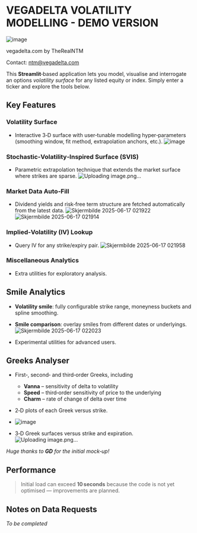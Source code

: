 # VEGADELTA VOLATILITY MODELLING - DEMO VERSION

![image](https://github.com/user-attachments/assets/030b2c70-50be-43b8-9276-61ff84e152a2)

vegadelta.com by TheRealNTM

Contact: ntm@vegadelta.com

This **Streamlit**‑based application lets you model, visualise and interrogate an options *volatility surface* for any listed equity or index. Simply enter a ticker and explore the tools below.

## Key Features

### Volatility Surface

* Interactive 3‑D surface with user‑tunable modelling hyper‑parameters (smoothing window, fit method, extrapolation anchors, etc.).
![image](https://github.com/user-attachments/assets/0978e368-c728-4724-8987-eae031159a6e)

### Stochastic‑Volatility‑Inspired Surface (SVIS)

* Parametric extrapolation technique that extends the market surface where strikes are sparse.
![Uploading image.png…]()

### Market Data Auto‑Fill

* Dividend yields and risk‑free term structure are fetched automatically from the latest data.
![Skjermbilde 2025-06-17 021922](https://github.com/user-attachments/assets/0f24a347-300e-4ba5-96e2-734574fc826a)
![Skjermbilde 2025-06-17 021914](https://github.com/user-attachments/assets/6db66542-9890-421d-b9e2-f20de65ca422)

### Implied‑Volatility (IV) Lookup

* Query IV for any strike/expiry pair.
![Skjermbilde 2025-06-17 021958](https://github.com/user-attachments/assets/ef43aede-087f-4114-8182-39297bf5c6e3)


### Miscellaneous Analytics

* Extra utilities for exploratory analysis.

## Smile Analytics

* **Volatility smile**: fully configurable strike range, moneyness buckets and spline smoothing.
* **Smile comparison**: overlay smiles from different dates or underlyings.
  ![Skjermbilde 2025-06-17 022023](https://github.com/user-attachments/assets/4b5d3142-f902-4f0d-9331-f544f56f138b)

* Experimental utilities for advanced users.

## Greeks Analyser

* First‑, second‑ and third‑order Greeks, including

  * **Vanna** – sensitivity of delta to volatility
  * **Speed** – third‑order sensitivity of price to the underlying
  * **Charm** – rate of change of delta over time
* 2‑D plots of each Greek versus strike.
* ![image](https://github.com/user-attachments/assets/5324cf20-350b-4066-9d50-99e190b1e106)

* 3‑D Greek surfaces versus strike and expiration.
![Uploading image.png…]()

*Huge thanks to **GD** for the initial mock‑up!*

## Performance

> Initial load can exceed **10 seconds** because the code is not yet optimised — improvements are planned.

## Notes on Data Requests

*To be completed*
